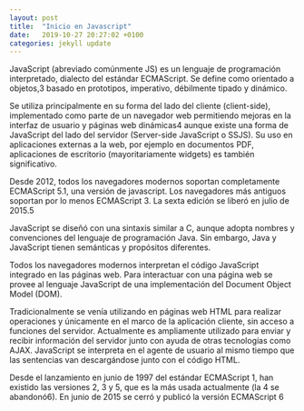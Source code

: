 ```yaml
---
layout: post
title:  "Inicio en Javascript"
date:   2019-10-27 20:27:02 +0100
categories: jekyll update
---
```


JavaScript (abreviado comúnmente JS) es un lenguaje de programación interpretado, dialecto del estándar ECMAScript. Se define como orientado a objetos,3​ basado en prototipos, imperativo, débilmente tipado y dinámico.

Se utiliza principalmente en su forma del lado del cliente (client-side), implementado como parte de un navegador web permitiendo mejoras en la interfaz de usuario y páginas web dinámicas4​ aunque existe una forma de JavaScript del lado del servidor (Server-side JavaScript o SSJS). Su uso en aplicaciones externas a la web, por ejemplo en documentos PDF, aplicaciones de escritorio (mayoritariamente widgets) es también significativo.

Desde 2012, todos los navegadores modernos soportan completamente ECMAScript 5.1, una versión de javascript. Los navegadores más antiguos soportan por lo menos ECMAScript 3. La sexta edición se liberó en julio de 2015.5​

JavaScript se diseñó con una sintaxis similar a C, aunque adopta nombres y convenciones del lenguaje de programación Java. Sin embargo, Java y JavaScript tienen semánticas y propósitos diferentes.

Todos los navegadores modernos interpretan el código JavaScript integrado en las páginas web. Para interactuar con una página web se provee al lenguaje JavaScript de una implementación del Document Object Model (DOM).

Tradicionalmente se venía utilizando en páginas web HTML para realizar operaciones y únicamente en el marco de la aplicación cliente, sin acceso a funciones del servidor. Actualmente es ampliamente utilizado para enviar y recibir información del servidor junto con ayuda de otras tecnologías como AJAX. JavaScript se interpreta en el agente de usuario al mismo tiempo que las sentencias van descargándose junto con el código HTML.

Desde el lanzamiento en junio de 1997 del estándar ECMAScript 1, han existido las versiones 2, 3 y 5, que es la más usada actualmente (la 4 se abandonó6​). En junio de 2015 se cerró y publicó la versión ECMAScript 6


[jekyll-docs]: https://jekyllrb.com/docs/home
[jekyll-gh]:   https://github.com/jekyll/jekyll
[jekyll-talk]: https://talk.jekyllrb.com/
[página de la documentación]: https://github.blog/2017-11-29-use-any-theme-with-github-pages/
